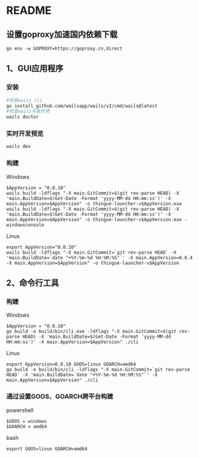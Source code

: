 # README

## 设置goproxy加速国内依赖下载
```shell
go env -w GOPROXY=https://goproxy.cn,direct
```

## 1、GUI应用程序
### 安装
```bash
#安装wails cli
go install github.com/wailsapp/wails/v2/cmd/wails@latest
#检查wails开发环境
wails doctor
```
### 实时开发预览
```bash
wails dev
```
### 构建
Windows
```shell
$AppVersion = "0.0.10"
wails build -ldflags "-X main.GitCommit=$(git rev-parse HEAD) -X 'main.BuildDate=$(Get-Date -Format 'yyyy-MM-dd HH:mm:ss')' -X main.AppVersion=$AppVersion" -o thingue-launcher-v$AppVersion.exe
wails build -ldflags "-X main.GitCommit=$(git rev-parse HEAD) -X 'main.BuildDate=$(Get-Date -Format 'yyyy-MM-dd HH:mm:ss')' -X main.AppVersion=$AppVersion" -o thingue-launcher-v$AppVersion.exe -windowsconsole
```
Linux
```shell
export AppVersion="0.0.10"
wails build -ldflags "-X main.GitCommit=`git rev-parse HEAD` -X 'main.BuildDate=`date "+%Y-%m-%d %H:%M:%S"`' -X main.AppVersion=0.0.4 -X main.AppVersion=$AppVersion" -o thingue-launcher-v$AppVersion
```

## 2、命令行工具
### 构建
Windows
```shell
$AppVersion = "0.0.10"
go build -o build/bin/cli.exe -ldflags "-X main.GitCommit=$(git rev-parse HEAD) -X 'main.BuildDate=$(Get-Date -Format 'yyyy-MM-dd HH:mm:ss')' -X main.AppVersion=$AppVersion" ./cli
```
Linux
```shell
export AppVersion=0.0.10 GOOS=linux GOARCH=amd64
go build -o build/bin/cli -ldflags "-X main.GitCommit=`git rev-parse HEAD` -X 'main.BuildDate=`date "+%Y-%m-%d %H:%M:%S"`' -X main.AppVersion=$AppVersion" ./cli
```
### 通过设置GOOS、GOARCH跨平台构建
powershell
```shell
$GOOS = windows
$GOARCH = amd64
```
bash
```shell
export GOOS=linux GOARCH=amd64
```